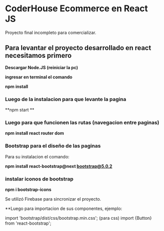 # CoderHouse Ecommerce en React JS
  Proyecto final incompleto para comercializar.


## Para levantar el proyecto desarrollado en react necesitamos primero 

**Descargar Node.JS   (reiniciar la pc)**

**ingresar en terminal el comando**

**npm install**

### Luego de la instalacion para que levante la pagina

**npm start **

### Luego para que funcionen las rutas (navegacion entre paginas)

**npm install react router dom**

### Bootstrap para el diseño de las paginas

Para su instalacion el comando:

**npm install react-bootstrap@next bootstrap@5.0.2**

### instalar iconos de bootstrap

**npm i bootstrap-icons**

Se utilizó Firebase para sincronizar el proyecto.

**Luego para importacion de sus componentes, ejemplo:

import 'bootstrap/dist/css/bootstrap.min.css';  (para css)
import {Button} from 'react-bootstrap';

